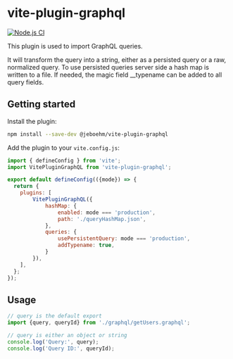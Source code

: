 # vite-plugin-graphql
[![Node.js CI](https://github.com/jeboehm/vite-plugin-graphql/actions/workflows/test.yaml/badge.svg)](https://github.com/jeboehm/vite-plugin-graphql/actions/workflows/test.yaml)

This plugin is used to import GraphQL queries.

It will transform the query into a string, either as a persisted query or a raw, normalized query. To use persisted queries server side
a hash map is written to a file.
If needed, the magic field __typename can be added to all query fields.

## Getting started
Install the plugin:

```bash
npm install --save-dev @jeboehm/vite-plugin-graphql
```

Add the plugin to your `vite.config.js`:

```js
import { defineConfig } from 'vite';
import VitePluginGraphQL from 'vite-plugin-graphql';

export default defineConfig(({mode}) => {
  return {
    plugins: [
        VitePluginGraphQL({
            hashMap: {
                enabled: mode === 'production',
                path: './queryHashMap.json',
            },
            queries: {
                usePersistentQuery: mode === 'production',
                addTypename: true,
            }
        }),
    ],
  };
});
```

## Usage

```js
// query is the default export
import {query, queryId} from './graphql/getUsers.graphql';

// query is either an object or string
console.log('Query:', query);
console.log('Query ID:', queryId);
```
